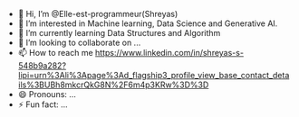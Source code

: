 - 👋 Hi, I’m @Elle-est-programmeur(Shreyas)
- 👀 I’m interested in Machine learning, Data Science and Generative AI.
- 🌱 I’m currently learning Data Structures and Algorithm
- 💞️ I’m looking to collaborate on ...
- 📫 How to reach me https://www.linkedin.com/in/shreyas-s-548b9a282?lipi=urn%3Ali%3Apage%3Ad_flagship3_profile_view_base_contact_details%3BUBh8mkcrQkG8N%2F6m4p3KRw%3D%3D
- 😄 Pronouns: ...
- ⚡ Fun fact: ...

<!---
Elle-est-programmeur/Elle-est-programmeur is a ✨ special ✨ repository because its `README.md` (this file) appears on your GitHub profile.
You can click the Preview link to take a look at your changes.
--->
